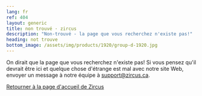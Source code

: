 ```yaml
---
lang: fr
ref: 404
layout: generic
title: non trouvé · zircus
description: "Non-trouvé - la page que vous recherchez n'existe pas!"
heading: not trouve
bottom_image: /assets/img/products/1920/group-d-1920.jpg
---
```


On dirait que la page que vous recherchez n'existe pas! Si vous pensez qu'il
devrait être ici et quelque chose d'étrange est mal avec notre site Web, envoyer
un message à notre équipe à [support@zircus.ca](mailto:support@zircus.ca).

[Retourner à la page d'accueil de Zircus](/)
